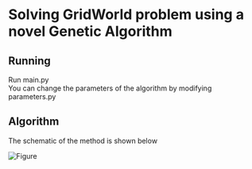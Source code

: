 # Solving GridWorld problem using a novel Genetic Algorithm
## Running
Run main.py
<br>You can change the parameters of the algorithm by modifying parameters.py
## Algorithm
The schematic of the method is shown below

![Figure](https://github.com/alikohan/gridworld-genetic-algorithm/assets/87605488/1dba6712-3a1e-418e-bdd3-968b0885fce2)

